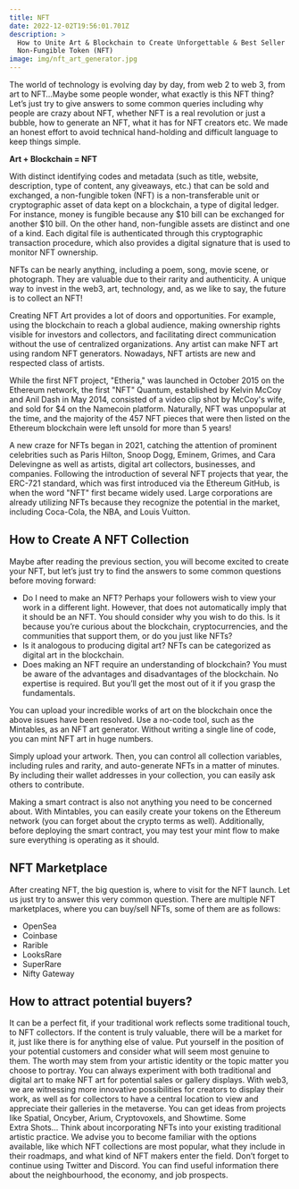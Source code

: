 ```yaml
---
title: NFT
date: 2022-12-02T19:56:01.701Z
description: >
  How to Unite Art & Blockchain to Create Unforgettable & Best Seller
  Non-Fungible Token (NFT)
image: img/nft_art_generator.jpg
---
```

The world of technology is evolving day by day, from web 2 to web 3, from art to NFT…Maybe some people wonder, what exactly is this NFT thing? Let’s just try to give answers to some common queries including why people are crazy about NFT, whether NFT is a real revolution or just a bubble, how to generate an NFT, what it has for NFT creators etc. We made an honest effort to avoid technical hand-holding and difficult language to keep things simple.

**Art + Blockchain = NFT**

With distinct identifying codes and metadata (such as title, website, description, type of content, any giveaways, etc.) that can be sold and exchanged, a non-fungible token (NFT) is a non-transferable unit or cryptographic asset of data kept on a blockchain, a type of digital ledger. For instance, money is fungible because any $10 bill can be exchanged for another $10 bill. On the other hand, non-fungible assets are distinct and one of a kind. Each digital file is authenticated through this cryptographic transaction procedure, which also provides a digital signature that is used to monitor NFT ownership.

NFTs can be nearly anything, including a poem, song, movie scene, or photograph. They are valuable due to their rarity and authenticity. A unique way to invest in the web3, art, technology, and, as we like to say, the future is to collect an NFT!

Creating NFT Art provides a lot of doors and opportunities. For example, using the blockchain to reach a global audience, making ownership rights visible for investors and collectors, and facilitating direct communication without the use of centralized organizations. Any artist can make NFT art using random NFT generators. Nowadays, NFT artists are new and respected class of artists.

While the first NFT project, "Etheria," was launched in October 2015 on the Ethereum network, the first "NFT" Quantum, established by Kelvin McCoy and Anil Dash in May 2014, consisted of a video clip shot by McCoy's wife, and sold for $4 on the Namecoin platform. Naturally, NFT was unpopular at the time, and the majority of the 457 NFT pieces that were then listed on the Ethereum blockchain were left unsold for more than 5 years! 

A new craze for NFTs began in 2021, catching the attention of prominent celebrities such as Paris Hilton, Snoop Dogg, Eminem, Grimes, and Cara Delevingne as well as artists, digital art collectors, businesses, and companies. Following the introduction of several NFT projects that year, the ERC-721 standard, which was first introduced via the Ethereum GitHub, is when the word "NFT" first became widely used. Large corporations are already utilizing NFTs because they recognize the potential in the market, including Coca-Cola, the NBA, and Louis Vuitton.

## How to Create A NFT Collection

Maybe after reading the previous section, you will become excited to create your NFT, but let’s just try to find the answers to some common questions before moving forward:

* Do I need to make an NFT? Perhaps your followers wish to view your work in a different light. However, that does not automatically imply that it should be an NFT. You should consider why you wish to do this. Is it because you’re curious about the blockchain, cryptocurrencies, and the communities that support them, or do you just like NFTs?
* Is it analogous to producing digital art? NFTs can be categorized as digital art in the blockchain.
* Does making an NFT require an understanding of blockchain? You must be aware of the advantages and disadvantages of the blockchain. No expertise is required. But you’ll get the most out of it if you grasp the fundamentals.

You can upload your incredible works of art on the blockchain once the above issues have been resolved. Use a no-code tool, such as the Mintables, as an NFT art generator. Without writing a single line of code, you can mint NFT art in huge numbers.

Simply upload your artwork. Then, you can control all collection variables, including rules and rarity, and auto-generate NFTs in a matter of minutes. By including their wallet addresses in your collection, you can easily ask others to contribute.

Making a smart contract is also not anything you need to be concerned about. With Mintables, you can easily create your tokens on the Ethereum network (you can forget about the crypto terms as well). Additionally, before deploying the smart contract, you may test your mint flow to make sure everything is operating as it should.   

## NFT Marketplace

After creating NFT, the big question is, where to visit for the NFT launch. Let us just try to answer this very common question. There are multiple NFT marketplaces, where you can buy/sell NFTs, some of them are as follows:

* OpenSea
* C﻿oinbase
* Rarible
* L﻿ooksRare
* S﻿uperRare
* N﻿ifty Gateway



## How to attract potential buyers?


It can be a perfect fit, if your traditional work reflects some traditional touch, to NFT collectors. If the content is truly valuable, there will be a market for it, just like there is for anything else of value. Put yourself in the position of your potential customers and consider what will seem most genuine to them. The worth may stem from your artistic identity or the topic matter you choose to portray. You can always experiment with both traditional and digital art to make NFT art for potential sales or gallery displays.
With web3, we are witnessing more innovative possibilities for creators to display their work, as well as for collectors to have a central location to view and appreciate their galleries in the metaverse. You can get ideas from projects like Spatial, Oncyber, Arium, Cryptovoxels, and Showtime.
Some Extra Shots…
Think about incorporating NFTs into your existing traditional artistic practice. We advise you to become familiar with the options available, like which NFT collections are most popular, what they include in their roadmaps, and what kind of NFT makers enter the field.
Don’t forget to continue using Twitter and Discord. You can find useful information there about the neighbourhood, the economy, and job prospects.